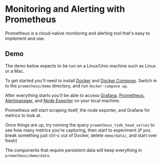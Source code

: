 Monitoring and Alerting with Prometheus
=======================================

Prometheus is a cloud-native monitoring and alerting tool that's easy
to implement and use.

## Demo

The demo below expects to be run on a Linux/Unix machine such as Linux or a Mac.

To get started you'll need to install [Docker](https://docs.docker.com/install/) and
[Docker Compose](https://docs.docker.com/compose/install/). Switch in to the
`prometheus/demo` directory, and run `docker-compose up`.

After everything starts you'll be able to access [Grafana](http://localhost:3000),
[Prometheus](http://localhost:9090), [Alertmanager](http://localhost:9093), and
[Node Exporter](http://localhost:9100) on your local machine.

Prometheus will start scraping itself, the node exporter, and Grafana for metrics to look
at.

Once things are up, try running the query `prometheus_tsdb_head_series` to see how many
metrics you're capturing, then start to experiment (if you break something just ctrl-c
out of Docker, delete `demo/data/`, and start over fresh)

The components that require persistent data will keep everything in `prometheus/demo/data`.
